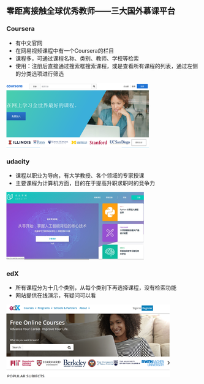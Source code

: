 ## **零距离接触全球优秀教师——三大国外慕课平台**

### **Coursera**

* 有中文官网
* 在网易视频课程中有一个Coursera的栏目
* 课程多，可通过课程名称、类别、教师、学校等检索
* 使用：注册后直接通过搜索框搜索课程，或是查看所有课程的列表，通过左侧的分类选项进行筛选

![](/assets/import6.png)

### **udacity**

* 课程以职业为导向，有大学教授、各个领域的专家授课
* 主要课程为计算机方面，目的在于提高升职求职时的竞争力

![](/assets/import7.png)

### **edX**

* 所有课程分为十几个类别，从每个类别下再选择课程，没有检索功能
* 网站提供在线演示，有疑问可以看

![](/assets/import8.png)

